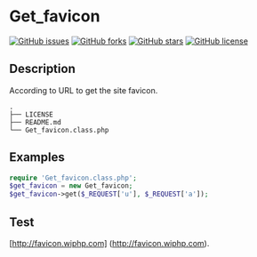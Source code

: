 # Get_favicon
[![GitHub issues](https://img.shields.io/github/issues/LittleGreyGrey/Get_favicon.svg?style=flat-square)](https://github.com/LittleGreyGrey/Get_favicon/issues)
[![GitHub forks](https://img.shields.io/github/forks/LittleGreyGrey/Get_favicon.svg?style=flat-square)](https://github.com/LittleGreyGrey/Get_favicon/network)
[![GitHub stars](https://img.shields.io/github/stars/LittleGreyGrey/Get_favicon.svg?style=flat-square)](https://github.com/LittleGreyGrey/Get_favicon/stargazers)
[![GitHub license](https://img.shields.io/badge/license-AGPL-blue.svg?style=flat-square)](https://raw.githubusercontent.com/LittleGreyGrey/Get_favicon/master/LICENSE)

## Description

According to URL to get the site favicon.

```
.
├── LICENSE
├── README.md
└── Get_favicon.class.php
```

## Examples

```php
require 'Get_favicon.class.php';
$get_favicon = new Get_favicon;
$get_favicon->get($_REQUEST['u'], $_REQUEST['a']);
```

## Test

[http://favicon.wiphp.com] (http://favicon.wiphp.com).
